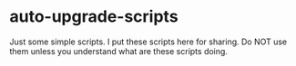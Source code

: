 auto-upgrade-scripts
====================

Just some simple scripts. I put these scripts here for sharing. Do NOT use them unless you understand what are these scripts doing.
